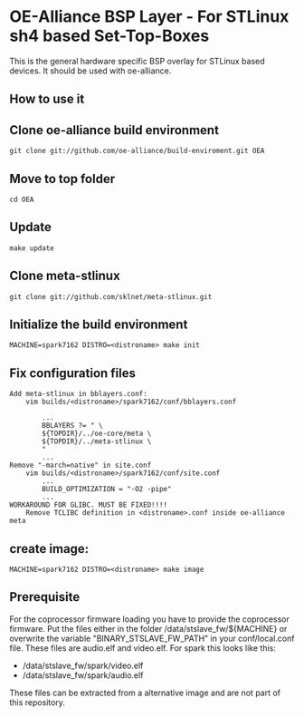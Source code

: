 OE-Alliance BSP Layer - For STLinux sh4 based Set-Top-Boxes 
============================================================

This is the general hardware specific BSP overlay for STLinux based devices.
It should be used with oe-alliance.


How to use it 
-----------------------------------

## Clone oe-alliance build environment
    git clone git://github.com/oe-alliance/build-enviroment.git OEA

## Move to top folder
    cd OEA

## Update
    make update
    
## Clone meta-stlinux
    git clone git://github.com/sklnet/meta-stlinux.git

## Initialize the build environment 
    MACHINE=spark7162 DISTRO=<distroname> make init

## Fix configuration files

    Add meta-stlinux in bblayers.conf:
        vim builds/<distroname>/spark7162/conf/bblayers.conf

            ...
            BBLAYERS ?= " \
            ${TOPDIR}/../oe-core/meta \
            ${TOPDIR}/../meta-stlinux \
            "
            ...
    Remove "-march=native" in site.conf
        vim builds/<distroname>/spark7162/conf/site.conf
            ...
            BUILD_OPTIMIZATION = "-O2 -pipe"
            ...
    WORKAROUND FOR GLIBC. MUST BE FIXED!!!!
        Remove TCLIBC definition in <distroname>.conf inside oe-alliance meta

## create image: 
    MACHINE=spark7162 DISTRO=<distroname> make image

Prerequisite
------------

For the coprocessor firmware loading you have to provide the coprocessor firmware. Put the files either in the folder /data/stslave_fw/${MACHINE} or overwrite the variable  "BINARY_STSLAVE_FW_PATH" in your conf/local.conf file. These files are audio.elf and video.elf. For spark this looks like this: 
-   /data/stslave_fw/spark/video.elf
-   /data/stslave_fw/spark/audio.elf

These files can be extracted from a alternative image and are not part of this repository.
